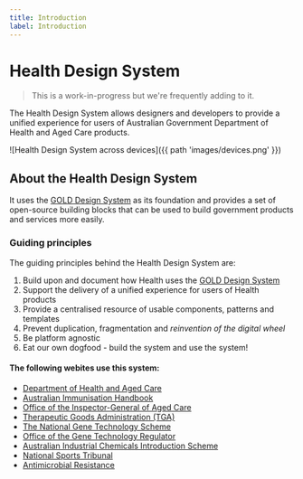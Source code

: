 ```yaml
---
title: Introduction
label: Introduction
---
```


# Health Design System

> This is a work-in-progress but we're frequently adding to it.

<p class="highlight">The Health Design System allows designers and developers to provide a unified experience for users of Australian Government Department of Health and Aged Care products.</p>

![Health Design System across devices]({{ path 'images/devices.png' }})

## About the Health Design System

It uses the [GOLD Design System](https://gold.designsystemau.org/) as its foundation and provides a set of open-source building blocks that can be used to build government products and services more easily.

### Guiding principles

The guiding principles behind the Health Design System are:

1. Build upon and document how Health uses the [GOLD Design System](https://gold.designsystemau.org/)
2. Support the delivery of a unified experience for users of Health products
3. Provide a centralised resource of usable components, patterns and templates
4. Prevent duplication, fragmentation and _reinvention of the digital wheel_
5. Be platform agnostic
6. Eat our own dogfood - build the system and use the system!

#### The following webites use this system:

- [Department of Health and Aged Care](https://www.health.gov.au/)
- [Australian Immunisation Handbook](https://immunisationhandbook.health.gov.au/)
- [Office of the Inspector-General of Aged Care](https://www.igac.gov.au/)
- [Therapeutic Goods Administration (TGA)](https://www.tga.gov.au/)
- [The National Gene Technology Scheme](https://www.genetechnology.gov.au/)
- [Office of the Gene Technology Regulator](https://www.ogtr.gov.au/)
- [Australian Industrial Chemicals Introduction Scheme](https://www.industrialchemicals.gov.au/)
- [National Sports Tribunal](https://www.nationalsportstribunal.gov.au/)
- [Antimicrobial Resistance](https://www.amr.gov.au/)
